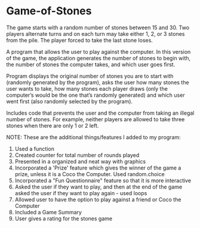 # Game-of-Stones

The game starts with a random number of stones between 15 and 30. Two players alternate turns and 
on each turn may take either 1, 2, or 3 stones from the pile. The player forced to take the last stone 
loses.

A program that allows the user to play against the computer. In this version of the game, the 
application generates the number of stones to begin with, the number of stones the computer takes, 
and which user goes first. 

Program displays the original number of stones you are to start with (randomly generated by 
the program), asks the user how many stones the user wants to take, how many stones each player 
draws (only the computer’s would be the one that’s randomly generated) and which user went first 
(also randomly selected by the program).

Includes code that prevents the user and the computer from taking an illegal number of stones. For 
example, neither players are allowed to take three stones when there are only 1 or 2 left. 

NOTE: These are the additional things/features I added to my program:
1. Used a function 
2. Created counter for total number of rounds played
3. Presented in a organized and neat way with graphics 
4. Incorporated a 'Prize' feature which gives the winner of the game a prize, unless it is a Coco the Computer. Used random.choice 
5. Incorporated a "Fun Questionnaire" feature so that it is more interactive 
6. Asked the user if they want to play, and then at the end of the game asked the user if they want to play again - used loops
7. Allowed user to have the option to play against a friend or Coco the Computer
8. Included a Game Summary 
9. User gives a rating for the stones game
